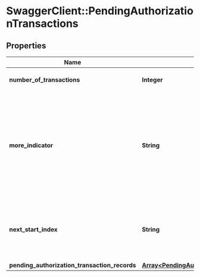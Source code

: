 # SwaggerClient::PendingAuthorizationTransactions

## Properties
Name | Type | Description | Notes
------------ | ------------- | ------------- | -------------
**number_of_transactions** | **Integer** | Total Number of Transactions | [optional] 
**more_indicator** | **String** | This field indicates that more records are available for retrieval. Y &#x3D; more records are available for retrieval, N &#x3D; no more records are available for retrieval | [optional] 
**next_start_index** | **String** | This field indicates the starting index for retrieving the next page/batch of records. | [optional] 
**pending_authorization_transaction_records** | [**Array&lt;PendingAuthorizationTransactionRecords&gt;**](PendingAuthorizationTransactionRecords.md) |  | [optional] 

